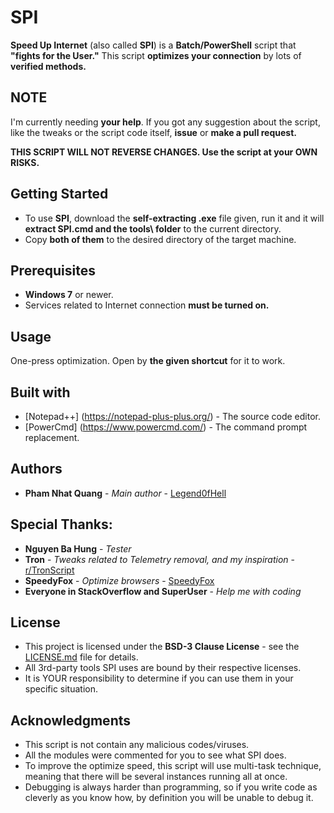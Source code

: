 # SPI
**Speed Up Internet** (also called **SPI**) is a **Batch/PowerShell** script that **"fights for the User."**
This script **optimizes your connection** by lots of **verified methods.**

## NOTE
I'm currently needing **your help**. If you got any suggestion about the script, like the tweaks or the script code itself, **issue** or **make a pull request.**

**THIS SCRIPT WILL NOT REVERSE CHANGES. Use the script at your OWN RISKS.**

## Getting Started

* To use **SPI**, download the **self-extracting .exe** file given, run it and it will **extract SPI.cmd and the tools\ folder** to the current directory.
* Copy **both of them** to the desired directory of the target machine.

## Prerequisites

* **Windows 7** or newer.
* Services related to Internet connection **must be turned on.**

## Usage
One-press optimization. Open by **the given shortcut** for it to work.

## Built with

* [Notepad++] (https://notepad-plus-plus.org/) - The source code editor.
* [PowerCmd] (https://www.powercmd.com/) - The command prompt replacement.

## Authors

* **Pham Nhat Quang** - *Main author* - [Legend0fHell](https://github.com/Legend0fHell/)

## Special Thanks:

* **Nguyen Ba Hung** - *Tester*
* **Tron** - *Tweaks related to Telemetry removal, and my inspiration* - [r/TronScript](https://www.reddit.com/r/TronScript/)
* **SpeedyFox** - *Optimize browsers* - [SpeedyFox](https://www.crystalidea.com/speedyfox/)
* **Everyone in StackOverflow and SuperUser** - *Help me with coding*

## License

* This project is licensed under the **BSD-3 Clause License** - see the [LICENSE.md](LICENSE.md) file for details.
* All 3rd-party tools SPI uses are bound by their respective licenses.
* It is YOUR responsibility to determine if you can use them in your specific situation.

## Acknowledgments

* This script is not contain any malicious codes/viruses.
* All the modules were commented for you to see what SPI does.
* To improve the optimize speed, this script will use multi-task technique, meaning that there will be
several instances running all at once.
* Debugging is always harder than programming, so if you write code as cleverly as you know how, by
definition you will be unable to debug it.


